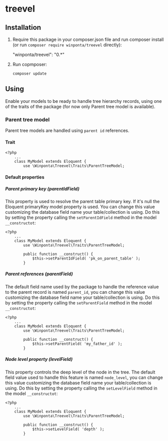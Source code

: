 # treevel

## Installation

1. Require this package in your composer.json file and run composer install (or run `composer require winponta/treevel` directly):

    "winponta/treevel": "0.*"

2. Run copmposer:

    `composer update`


## Using

Enable your models to be ready to handle tree hierarchy records, using one of the traits of the package (for now only Parent tree model is available).

### Parent tree model

Parent tree models are handled using `parent id` references.

#### Trait

    <?php
        ...
        class MyModel extends Eloquent {
            use \Winponta\Treevel\Traits\ParentTreeModel;

#### Default properties

##### Parent primary key (parentIdField)

This property is used to resolve the parent table primary key. If it's null the Eloquent primaryKey model property is used. You can change this value customizing the database field name your table/collection is using. Do this by setting the property calling the `setParentIdField` method in the model `__constructot`:

    <?php
        ...
        class MyModel extends Eloquent {
            use \Winponta\Treevel\Traits\ParentTreeModel;

            public function __construct() {
                $this->setParentIdField( 'pk_on_parent_table' );
            }


##### Parent references  (parentField)

The default field name used by the package to handle the reference value to the parent record is named `parent_id`, you can change this value customizing the database field name your table/collection is using. Do this by setting the property calling the `setParentField` method in the model `__constructot`:

    <?php
        ...
        class MyModel extends Eloquent {
            use \Winponta\Treevel\Traits\ParentTreeModel;

            public function __construct() {
                $this->setParentField( 'my_father_id' );
            }

##### Node level property  (levelField)

This property controls the deep level of the node in the tree. The default field value used to handle this feature is named `node_level`, you can change this value customizing the database field name your table/collection is using. Do this by setting the property calling the `setLevelField` method in the model `__constructot`:

    <?php
        ...
        class MyModel extends Eloquent {
            use \Winponta\Treevel\Traits\ParentTreeModel;

            public function __construct() {
                $this->setLevelField( 'depth' );
            }
